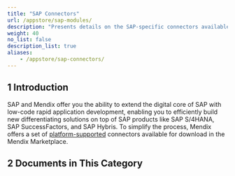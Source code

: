 ```yaml
---
title: "SAP Connectors"
url: /appstore/sap-modules/
description: "Presents details on the SAP-specific connectors available in the Mendix Marketplace."
weight: 40
no_list: false
description_list: true
aliases:
    - /appstore/sap-connectors/
---
```


## 1 Introduction

SAP and Mendix offer you the ability to extend the digital core of SAP with low-code rapid application development, enabling you to efficiently build new differentiating solutions on top of SAP products like SAP S/4HANA, SAP SuccessFactors, and SAP Hybris. To simplify the process, Mendix offers a set of [platform-supported](/appstore/overview/#category) connectors available for download in the Mendix Marketplace.

## 2 Documents in This Category
